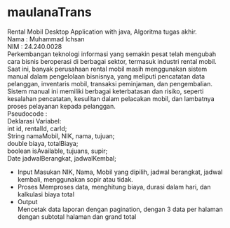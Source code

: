 # maulanaTrans
Rental Mobil Desktop Application with java, Algoritma tugas akhir.
</br>
Nama : Muhammad Ichsan
</br>
NIM  : 24.240.0028
</br>
Perkembangan teknologi informasi yang semakin pesat telah mengubah cara bisnis beroperasi di berbagai sektor, termasuk industri rental mobil. Saat ini, banyak perusahaan rental mobil masih menggunakan sistem manual dalam pengelolaan bisnisnya, yang meliputi pencatatan data pelanggan, inventaris mobil, transaksi peminjaman, dan pengembalian. Sistem manual ini memiliki berbagai keterbatasan dan risiko, seperti kesalahan pencatatan, kesulitan dalam pelacakan mobil, dan lambatnya proses pelayanan kepada pelanggan.
</br>
Pseudocode :
</br>
Deklarasi Variabel:
</br>
int id, rentalId, carId;
</br>
String namaMobil, NIK, nama, tujuan;
</br>
double biaya, totalBiaya;
</br>
boolean isAvailable, tujuans, supir;
</br>
Date jadwalBerangkat, jadwalKembal;
</br>
-	Input
Masukan NIK, Nama, Mobil yang dipilih, jadwal berangkat, jadwal kembali, menggunakan sopir atau tidak.
-	Proses
Memproses data, menghitung biaya, durasi dalam hari, dan kalkulasi biaya total
-	Output	
Mencetak data laporan dengan pagination, dengan 3 data per halaman dengan subtotal halaman dan grand total
